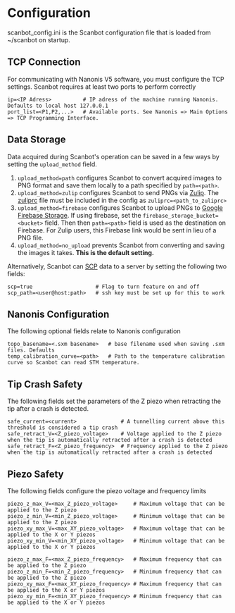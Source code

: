 # Configuration
scanbot_config.ini is the Scanbot configuration file that is loaded from ~/scanbot on startup.

## TCP Connection
For communicating with Nanonis V5 software, you must configure the TCP settings.
Scanbot requires at least two ports to perform correctly

```
ip=<IP Adress>          # IP adress of the machine running Nanonis. Defaults to local host 127.0.0.1
port_list=<P1,P2,...>   # Available ports. See Nanonis => Main Options => TCP Programming Interface.
```


## Data Storage
Data acquired during Scanbot's operation can be saved in a few ways by setting the ```upload_method``` field.

1. ```upload_method=path``` configures Scanbot to convert acquired images to PNG format and save them locally to a path specified by ```path=<path>```.
2. ```upload_method=zulip``` configures Scanbot to send PNGs via [Zulip](https://zulip.com/). The [zuliprc](https://zulip.com/api/running-bots) file must be included in the config as ```zuliprc=<path_to_zuliprc>```
3. ```upload_method=firebase``` configures Scanbot to upload PNGs to [Google Firebase Storage](https://firebase.google.com/docs/storage). 
If using firebase, set the ```firebase_storage_bucket=<bucket>``` field. Then then ```path=<path>``` field is used as the destination on Firebase.
For Zulip users, this Firebase link would be sent in lieu of a PNG file.
4. ```upload_method=no_upload``` prevents Scanbot from converting and saving the images it takes. **This is the default setting.**

Alternatively, Scanbot can [SCP](https://en.wikipedia.org/wiki/Secure_copy_protocol) data to a server by setting the following two fields:

```
scp=true                    # Flag to turn feature on and off
scp_path=<user@host:path>   # ssh key must be set up for this to work
```

## Nanonis Configuration
The following optional fields relate to Nanonis configuration
```
topo_basename=<.sxm basename>   # base filename used when saving .sxm files. Defaults 
temp_calibration_curve=<path>   # Path to the temperature calibration curve so Scanbot can read STM temperature.
```

## Tip Crash Safety
The following fields set the parameters of the Z piezo when retracting the tip after a crash is detected.
```
safe_current=<current>              # A tunnelling current above this threshold is considered a tip crash
safe_retract_V=<Z_piezo_voltage>    # Voltage applied to the Z piezo when the tip is automatically retracted after a crash is detected
safe_retract_F=<Z_piezo_frequency>  # Frequency applied to the Z piezo when the tip is automatically retracted after a crash is detected
```

## Piezo Safety
The following fields configure the piezo voltage and frequency limits
```
piezo_z_max_V=<max_Z_piezo_voltage>     # Maximum voltage that can be applied to the Z piezo
piezo_z_min_V=<min_Z_piezo_voltage>     # Minimum voltage that can be applied to the Z piezo
piezo_xy_max_V=<max_XY_piezo_voltage>   # Maximum voltage that can be applied to the X or Y piezos
piezo_xy_min_V=<min_XY_piezo_voltage>   # Minimum voltage that can be applied to the X or Y piezos

piezo_z_max_F=<max_Z_piezo_frequency>   # Maximum frequency that can be applied to the Z piezo
piezo_z_min_F=<min_Z_piezo_frequency>   # Minimum frequency that can be applied to the Z piezo
piezo_xy_max_F=<max_XY_piezo_frequency> # Maximum frequency that can be applied to the X or Y piezos
piezo_xy_min_F=<min_XY_piezo_frequency> # Minimum frequency that can be applied to the X or Y piezos
```